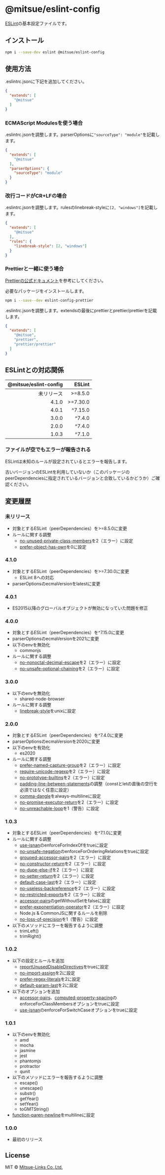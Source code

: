 # @mitsue/eslint-config

[ESLint](https://eslint.org/)の基本設定ファイルです。

## インストール

```sh
npm i --save-dev eslint @mitsue/eslint-config
```

## 使用方法

.eslintrc.jsonに下記を追加してください。

```json
{
  "extends": [
    "@mitsue"
  ]
}
```

### ECMAScript Modulesを使う場合

.eslintrc.jsonを調整します。parserOptionsに`"sourceType": "module"`を記載します。

```json
{
  "extends": [
    "@mitsue"
  ],
  "parserOptions": {
    "sourceType": "module"
  }
}
```

### 改行コードがCR+LFの場合

.eslintrc.jsonを調整します。rulesのlinebreak-styleに`[2, "windows"]`を記載します。

```json
{
  "extends": [
    "@mitsue"
  ],
  "rules": {
    "linebreak-style": [2, "windows"]
  }
}
```

### Prettierと一緒に使う場合

[Prettierの公式ドキュメント](https://prettier.io/docs/en/integrating-with-linters.html)を参考にしてください。

必要なパッケージをインストールします。

```sh
npm i --save--dev eslint-config-prettier
```

.eslintrc.jsonを調整します。extendsの最後にprettierとprettier/prettierを記載します。

```json
{
  "extends": [
    "@mitsue",
    "prettier",
    "prettier/prettier"
  ]
}
```

## ESLintとの対応関係

|@mitsue/eslint-config|ESLint|
|-:|-:|
|未リリース|>=8.5.0|
|4.1.0|>=7.30.0|
|4.0.1|^7.15.0|
|3.0.0|^7.4.0|
|2.0.0|^7.4.0|
|1.0.3|^7.1.0|

### ファイルが空でもエラーが報告される

ESLintは未知のルールが設定されているとエラーを報告します。

古いバージョンのESLintを利用していないか（このパッケージのpeerDependenciesに指定されているバージョンと合致しているかどうか）ご確認ください。

## 変更履歴

### 未リリース

- 対象とするESLint（peerDependencies）を>=8.5.0に変更
- ルールに関する調整
    - [no-unused-private-class-members](https://eslint.org/docs/rules/no-unused-private-class-members)を2（エラー）に設定
    - [prefer-object-has-own](https://eslint.org/docs/rules/prefer-object-has-own)を0に設定

### 4.1.0

- 対象とするESLint（peerDependencies）を>=7.30.0に変更
    - ESLint 8への対応
- parserOptionsのecmaVersionをlatestに変更

### 4.0.1

- ES2015以降のグローバルオブジェクトが無効になっていた問題を修正

### 4.0.0

- 対象とするESLint（peerDependencies）を^7.15.0に変更
- parserOptionsのecmaVersionを2021に変更
- 以下のenvを無効化
    - commonjs
- ルールに関する調整
    - [no-nonoctal-decimal-escape](https://eslint.org/docs/rules/no-nonoctal-decimal-escape)を2（エラー）に設定
    - [no-unsafe-optional-chaining](https://eslint.org/docs/rules/no-unsafe-optional-chaining)を2（エラー）に設定

### 3.0.0

- 以下のenvを無効化
    - shared-node-browser
- ルールに関する調整
    - [linebreak-style](https://eslint.org/docs/rules/linebreak-style)をunixに設定

### 2.0.0

- 対象とするESLint（peerDependencies）を^7.4.0に変更
- parserOptionsのecmaVersionを2020に変更
- 以下のenvを有効化
    - es2020
- ルールに関する調整
    - [prefer-named-capture-group](https://eslint.org/docs/rules/prefer-named-capture-group)を2（エラー）に設定
    - [require-unicode-regexp](https://eslint.org/docs/rules/require-unicode-regexp)を2（エラー）に設定
    - [no-prototype-builtins](https://eslint.org/docs/rules/)を2（エラー）に設定
    - [padding-line-between-statements](https://eslint.org/docs/rules/padding-line-between-statements)の調整（constとletの直後の空行を必須ではなく任意に設定）
    - [comma-dangle](https://eslint.org/docs/rules/comma-dangle)をalways-multilineに設定
    - [no-promise-executor-return](https://eslint.org/docs/rules/no-promise-executor-return)を2（エラー）に設定
    - [no-unreachable-loop](https://eslint.org/docs/rules/no-unreachable-loop)を1（警告）に設定

### 1.0.3

- 対象とするESLint（peerDependencies）を^7.1.0に変更
- ルールに関する調整
    - [use-isnan](https://eslint.org/docs/rules/use-isnan)のenforceForIndexOfをtrueに設定
    - [no-unsafe-negation](https://eslint.org/docs/rules/no-unsafe-negation)のenforceForOrderingRelationsをtrueに設定
    - [grouped-accessor-pairs](https://eslint.org/docs/rules/grouped-accessor-pairs)を2（エラー）に設定
    - [no-constructor-return](https://eslint.org/docs/rules/no-constructor-return)を2（エラー）に設定
    - [no-dupe-else-if](https://eslint.org/docs/rules/no-dupe-else-if)を2（エラー）に設定
    - [no-setter-return](https://eslint.org/docs/rules/no-setter-return)を2（エラー）に設定
    - [default-case-last](https://eslint.org/docs/rules/default-case-last)を2（エラー）に設定
    - [no-useless-backreference](https://eslint.org/docs/rules/no-useless-backreference)を2（エラー）に設定
    - [no-restricted-exports](https://eslint.org/docs/rules/no-restricted-exports)を2（エラー）に設定
    - [accessor-pairs](https://eslint.org/docs/rules/accessor-pairs)のgetWithoutSetをfalseに設定
    - [prefer-exponentiation-operator](https://eslint.org/docs/rules/prefer-exponentiation-operator)を2（エラー）に設定
    - Node.js & CommonJSに関するルールを削除
    - [no-loss-of-precision](https://eslint.org/docs/rules/no-loss-of-precision)を1（警告）に設定
- 以下のメソッドにエラーを報告するように調整
    - trimLeft()
    - trimRight()

### 1.0.2

- 以下の設定とルールを追加
    - [reportUnusedDisableDirectives](https://eslint.org/docs/user-guide/configuring#report-unused-eslint-disable-comments)をtrueに設定
    - [no-import-assign](https://eslint.org/docs/rules/no-import-assign)を2に設定
    - [prefer-regex-literals](https://eslint.org/docs/rules/prefer-regex-literals)を2に設定
    - [default-param-last](https://eslint.org/docs/rules/default-param-last)を2に設定
- 以下のオプションを追加
    - [accessor-pairs](https://eslint.org/docs/rules/accessor-pairs)、[computed-property-spacing](https://eslint.org/docs/rules/computed-property-spacing)のenforceForClassMembersオプションをtrueに設定
    - [use-isnan](https://eslint.org/docs/rules/use-isnan)のenforceForSwitchCaseオプションをtrueに設定

### 1.0.1

- 以下のenvを無効化
    - amd
    - mocha
    - jasmine
    - jest
    - phantomjs
    - protractor
    - qunit
- 以下のメソッドにエラーを報告するように調整
    - escape()
    - unescape()
    - substr()
    - getYear()
    - setYear()
    - toGMTString()
- [function-paren-newline](https://eslint.org/docs/rules/function-paren-newline)をmultilineに設定

### 1.0.0

- 最初のリリース

## License

MIT © [Mitsue-Links Co.,Ltd.](https://www.mitsue.co.jp/)
